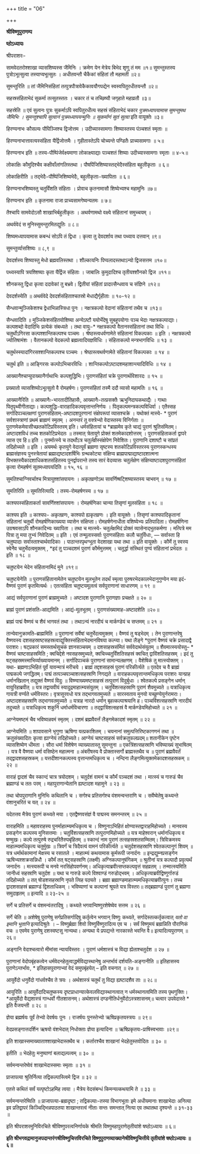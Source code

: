+++
title = "06"

+++


<div id="pl-73228" claऽऽ="panel-layout">

<div id="pg-73228-0" claऽऽ="panel-grid panel-no-ऽtyle">

<div id="pgc-73228-0-0" claऽऽ="panel-grid-cell" weight="1">

<div id="panel-73228-0-0-0" claऽऽ="ऽo-panel widget widget_ऽow-editor panel-firऽt-child panel-laऽt-child" index="0" data-ऽtyle="{&quot;background_image_attachment&quot;ःfalऽe,&quot;background_diऽplay&quot;ः&quot;tile&quot;}">

<div claऽऽ="ऽo-widget-ऽow-editor ऽo-widget-ऽow-editor-baऽe">

<div claऽऽ="ऽiteorigin-widget-tinymce textwidget">

**श्रीविष्णुपुराणम्प**

**ष्ठोऽध्यायः**

 श्रीपराशरः-

सामवेदतरोश्शाखा व्यासशिष्यस्स जैमिनिः । क्रमेण येन मेत्रेय बिभेद शृणु तं मम ॥१॥ सुमन्तुस्तस्य पुत्रोऽभूत्सुत्वा तस्याप्यभूत्सुतः । अधीतवन्तौ चैकैकां संहितां तौ महामती ॥२॥

 सुमन्तुरिति ॥ तां जैमिनिसंहितां तत्पुत्रपौत्रावेकैकावयौगपद्येन स्वस्वपितुरधीतयन्तौ ॥२॥

सहस्रसंहिताभेदं सुकर्मा तत्सुतस्ततः । चकार तं च तच्छिष्यौ जगृहाते महाव्रतौ ॥३॥

 सहस्रेति ॥ एवं सुत्वनः पुत्रः सुकर्माऽपि स्वपितुरधीत्य सहस्रं संहिताभेदं चकार *पुत्रमध्यापयामास सुमन्तुमथ जैमिभिः । सुमन्तुश्चापि सुत्वानं पुत्रमध्यापयन्मुनिः ॥ सुकर्माणं सुतं सुत्वा* इति वायूक्तेः ॥३॥

हिरण्यनाभः कौसल्यः पौपिञ्जिश्च द्विजोत्तम । उदीच्यास्सामगाः शिष्यास्तस्य पंञ्चशतं स्मृताः ॥

हिरण्यनाभात्तावत्यस्संहिता यैर्द्विजोत्तमैः । गृहीतास्तेऽपि चोच्यन्ते पण्डितैः प्राच्यसामगाः ॥ ५॥

 हिरण्यनाभ इति ॥ तस्य-पौष्पिंजेर्वक्ष्यमाणा लोकाक्ष्याद्याः पञ्चशतं शिष्याः उदीच्यास्सामगाः स्मृताः ॥ ४-५॥

लोकाक्षिः कौमुदिश्चैव कक्षीवाँलांगलिस्तथा । पौषपिंजिशिष्यास्तद्भेदैस्संहिता बहुलीकृताः ॥ ६॥

 लोकाक्षिरीति ॥ तद्भेदैः-पौष्पिंजिशिष्यभेदैः, बहुलीकृताः-ख्यापिताः ॥ ६॥

हिरण्यनाभशिष्यस्तु चतुर्विंशति संहिताः । प्रोवाच कृतनामासौ शिष्येभ्यश्च महामुनिः ॥७॥

 हिरण्यनाभ इति ॥ कृतनामा राजा प्राच्यसामगेष्वन्यतमः ॥ ७॥

तैश्चापि सामवेदोऽसौ शाखाभिर्बहुलीकृतः । अथर्वणामथो वक्ष्ये संहितानां समुच्चयम् ।

 अथर्ववेदं स मुनिस्सुमन्तुरमितद्युतिः ॥ ८॥

शिष्यमध्यापयामास कबन्धं सोऽपि तं द्विधा । कृत्वा तु देवदर्शाय तथा पथ्याय दत्तवान् ॥९॥

 सुमन्तुर्व्यासशिष्यः ॥ ८,९ ॥

देवदर्शस्य शिष्यास्तु मेधो ब्रह्मवलिस्तथा । शौल्कायनिः पिप्पलादस्तथाऽन्यो द्विजसत्तम ॥१०॥

पथ्यस्यापि त्रयश्शिष्याः कृता यैर्द्विज संहिताः । जाबालिः कुमुदादिश्च तृतीयश्शौनको द्विज ॥११॥

शौनकस्तु द्विधा कृत्वा ददावेकां तु बभ्रवे। द्वितीयां संहितां प्रादात्सैन्धवाय च संज्ञिने ॥१२॥

 देवदर्शस्येति ॥ अथर्ववेदे देवदर्शसंहिताश्चतस्रो मेधाद्यैर्गृहीताः ॥ १०-१२ ॥

सैन्धवान्मुञ्जिकेशश्च द्वेधाभिन्नास्त्रिधा पुनः । नक्षत्रकल्पो वेदानां संहितानां तथैव च ॥१३॥

 सैन्धवादिति ॥ मुञ्जिकेशसंहितयोशिष्या अन्येऽष्टौ ययोर्भेदेषु सुबहूपयोगाः पञ्च भेदाः नक्षत्रकल्पाद्याः। कल्पशब्दो वेदादिभिः प्रत्येकं संबध्यते । तथा वायुः-* नक्षत्रकल्पो वैतानस्संहितानां तथा विधिः । चतुर्थोऽगिरसा कल्पश्शान्तिकल्पश्च पञ्चमः । श्रेष्ठस्त्वधर्वणामेते संहितानां विकल्पकाः ॥ इति । नक्षत्रकल्पो ज्योतिषामंशः । वैतानकल्पो वेदकल्पो ब्रह्मत्वादियज्ञविधिः । संहिताकल्पो मन्त्रभागविधिः ॥ १३ ॥

चतुर्थस्स्यादांगिरसश्शान्तिकल्पश्च पञ्चमः । श्रेष्ठास्त्वथर्वणामेते संहितानां विकल्पकाः ॥ १४ ॥

 चतुर्थ इति ॥ आङ्गिरसः कल्पोऽभिचारविधिः । शान्तिकल्पोऽष्टादशमहाशान्त्यादिविधिः ॥ १४ ॥

आख्यानैश्चाप्युपाख्यानैर्गाथाभिः कल्पशुद्धिभिः। पुराणसंहितां चक्रे पुराणार्थविशारदः ॥ १५ ॥

प्रख्यातो व्यासशिष्योऽभूत्सुतो वै रोमहर्षणः। पुराणसंहितां तस्मै ददौ व्यासो महामतिः ॥ १६ ॥

 आख्यानैरिति ॥ आख्यानैःः-भारतादीतिहासैः, आख्यानैः-तत्प्रसक्तैः ऋभुनिदाघकथाद्यैः । गाथाः पितृपृथ्वीगीताद्याः। कल्पशुद्धिः-वाराहादिकल्पवृत्तान्तनिर्णयः । पितृकल्पमन्त्रकल्पविधिर्वा । एतैस्सह सर्गादिपञ्चलक्षणां पुराणसंहिताम्-अष्टादशपुरणानां संक्षेपरूपां व्यासश्चक्रे । यथोक्तं मास्ये- * पुराणं सर्वशास्त्राणां प्रथमं ब्राह्मणं स्मृतम् । अनन्तरं तु वक्त्रेभ्यो वेदास्तस्य विनिर्गताः ॥ पुराणमेकमेवासीच्छतकोटिप्रविस्तरम् इति। धर्मसंहितायां च *ब्राह्ममेव कृते चाद्यं पुराणं श्रुतिसंमितम्। अष्टादशविधं तच्च शतकोटिप्रभेदतः ॥ तस्मात् त्रेतायुगे प्रोक्तं शतमेकादशोत्तरम् । पुराणसंहिताकर्ता द्वापरे व्यास एव हि॥ इति । पुनर्मात्स्ये च तदर्थोऽत्र चतुर्लक्षैस्संक्षेपेण निवेशितः। पुराणानि दशाष्टौ च सांप्रतं तदिहोच्यते ॥ इति । अयमर्थः कृतयुगे वेदात्पूर्वं ब्रह्मणा सृष्टस्य शतकोटिप्रविस्तरस्य पुराणस्कन्धस्य ब्राह्मसंज्ञस्य पुनस्त्रेतायां ब्रह्माद्यष्टादशर्षिभिः ग्रन्थकोट्या संक्षिप्य ब्राह्मपाद्माद्याष्टादशात्मना विभक्तस्यैकादशाधिकशतसंहितस्य पुनर्द्वापरान्ते तस्य सारं वेदव्यासः चतुर्लक्षेण संक्षिप्याष्टादशपुराणसंहितां कृत्वा रोमहर्षणं सूतमध्यापयदिति ॥ १५, १६ ॥

सुमतिश्चाग्निवर्चाश्च मित्रायुश्शांसपायनः । अकृतव्रणोऽथ सावर्णिष्षट्शिष्यास्तस्य चाभवन् ॥ १७ ॥

 सुमतिरिति ॥ सुमतिरित्यादि । तस्य-रोमहर्षणस्य ॥ १७ ॥

काश्यपस्संहिताकर्ता सावर्णिश्शांसपायनः । रोमहर्षणिका चान्या तिसृणां मूलसंहिता ॥ १८ ॥

 काश्यप इति ॥ काश्यपः- अकृतव्रणः, काश्यपो ह्यकृतव्रणः । इति वायूक्तेः । तिसृणां काश्यपादिकृतानां संहितानां चतुर्थी रोमहर्षणिकाख्यया व्यासेन संक्षिप्ता। रोमहर्षणेनाधीता वशिष्येभ्यः प्रतिपादिता। रोमहर्षणिना उग्रश्रवसाऽपि शौनकादिभ्यः ख्यापिता । तथा च मात्स्ये- चतुर्लक्षमिदं प्रोक्तं व्यासेनाद्भुतकर्मणा । मत्पित्रे मम पित्रा तु मया तुभ्यं निवेदितम् ॥ इति । एवं तन्मूलास्सर्वाः पुराणसंहिताः कलौ चतुर्विधाः, —
सर्वास्ता हि चतुष्पादाः सर्वास्ताश्चार्थवादिकाः । पाठान्तरपृथग्भूता वेदशाखा यथा तथा ॥ इति वायूक्तेः । कौर्मे तु स्वस्य स्वेनैव चतुर्भेदत्वमुक्तम् , *इदं तु पञ्चदशमं पुराणं कौर्ममुत्तमम् । चतुर्द्धा संस्थितं पुण्यं संहितानां प्रभेदतः ॥ इति ॥ १८ ॥

चतुष्टयेन भेदेन संहितानामिदं मुने ॥१९॥

 चतुष्टयेनेति ॥ पुराणसंहितानामेतेन चतुष्टयेन मूलभूतेन तदर्थं स्मृत्वा पुरुषरभेदकालभेदानुगुण्येन मया इदं-वैष्णवं पुराणं कृतमित्यर्थः । एतत्संहिता चतुष्टयमूलत्वं सर्वपुराणानां साधारणम् ॥ १९ ॥

आद्यं सर्वपुराणानां पुराणं ब्राह्ममुच्यते । अष्टादश पुराणानि पुराणज्ञाः प्रचक्षते ॥ २० ॥

 ब्राह्मं पुराणं प्रशंसति-आद्यमिति । आद्यं-मूलभूतम् । पुराणसंख्यामाह-अष्टादशेति ॥२०॥

ब्राह्मं पाद्मं वैष्णवं च शैवं भागवतं तथा । तथाऽन्यं नारदीयं च मार्कण्डेयं च सप्तमम् ॥ २१ ॥

 तान्येवानुक्रामति–ब्राह्ममिति ॥ पुराणानां सर्वेषां चतुर्भेदत्वमुक्तम् । वैष्णवं तु षड्भेदम् । तेन पुराणान्तरेषु वैष्णवस्य दशसहस्राष्टसहस्रत्वाद्युक्तिस्संहिताभेदमानविषया कल्प्या। यथा लैङ्गे *पुराणं वैष्णवं चक्रे प्रसादाद्वै पराशरः। षट्प्रकारं समस्तार्थसूचकं ज्ञानसञ्चयम् ॥ दशसाहस्रसंमितं सर्ववेदार्थसंयुतम् ॥ शैवमात्स्ययोस्तु– * वैष्णवं चाष्टसाहस्रमिति ; क्वचिद्देशे नवसहस्रमुच्यते, क्वचिच्चतुर्विंशतिसहस्रं क्वचित् द्वाविंशतिसहस्रम् । इदं तु षट्सहस्रमस्माभिर्व्याख्यायमानम् । सर्गादिपञ्चकं पुराणानां सामान्यलक्षणम् । वैशेषिकं तु मात्स्योक्तम् । यथा- ब्रह्मणाऽभिहितं पूर्वं यावन्मात्रं
मरीचये । ब्राह्मं तद्दशसाहस्रं पुराणं परिकीर्त्यते ॥ एतदेव च वै
ब्राह्मं पाद्मकल्पे जगद्धितम्। पाद्मं तत्पञ्चपञ्चाशत्सहस्राणि निगद्यते ॥ वाराहकल्पवृत्तान्तमधिकृत्य पराशरः यान्प्राह धर्मानखिलान् तद्युक्तं वैष्णवं विदुः ॥ विष्ण्वाख्यमष्टसाहस्रं तत्पुराणं विदुर्बुधाः । श्वेतकल्पे प्रसङ्गेन धर्मान् वायुरिहाब्रवीत् ॥ यत्र तद्वायवीयं स्यादुद्रमाहात्म्यसंयुतम् । चतुर्विशत्सहस्राणि पुराणं शैवमुच्यते ॥ यत्राधिकृत्य गायत्री वर्ण्यते धर्मविस्तरः। वृत्रासुरवधो यत्र तद्भागवतमुच्यते ॥ सारस्वताय मुनयो यच्छुण्येयुर्नरामराः। अष्टादशसहस्राणि तद्भागवतमुच्यते ॥ यत्राह नारदो धर्मान् बृहत्कल्पाश्रयानि ह। पञ्चविंशत्सहस्राणि नारदीयं तदुच्यते ॥ यत्राधिकृत्य शकुनिं धर्माधर्मविचारणा ॥ तद्द्वात्रिंशत्सहस्रं वै मार्कण्डेयमिहोच्यते ॥ २१ ॥

आग्नेयमष्टमं चैव भविष्यन्नवमं स्मृतम् । दशमं ब्रह्मवैवर्त्तं लैङ्गमेकादशं स्मृतम् ॥ २२ ॥

 आग्नेयमिति ॥ शापावसाने भृगुणा ऋषिणा यत्प्रकाशितम् । चयनानां समुत्पत्तिरिष्टकागणनं तथा ॥ क्रतुसंख्यादितः कृत्वा ह्याग्नेयं तदिहोच्यते। आग्नेयं चाष्टसाहस्रं सर्वक्रतुफलप्रदम्॥ शतानीकेन पृष्टेन व्यासशिष्येण धीमता । सौरा धर्मा विशेषेण व्याख्यातास्तु सुमन्तुना ॥ एकत्रिंशत्सहस्राणि भविष्याख्यं सुभाषितम् । यत्र वै वैष्णवा धर्मा वसिष्ठेन महात्मना ॥ अंबरीषस्य वै प्रोक्तास्सर्गो ब्राह्मस्तथैव च ॥ पुराणं ब्रह्मवैवर्तं तद्द्वादशसहस्रकम् ॥ यत्तदीशानकल्पस्य वृत्तान्तमधिकृत्य च । नन्दिना लैङ्गमित्युक्तमेकादशसहस्रकम् ॥ २२ ॥

वाराहं द्वादशं चैव स्कान्दं चात्र त्रयोदशम् । चतुर्दशं वामनं च कौर्मं पञ्चदशं तथा । मात्स्यं च गारुडं चैव ब्रह्माण्डं च ततः परम् । महापुराणान्येतानि ह्यष्टादश महामुने ॥ २३ ॥

तथा चोपपुराणानि मुनिभिः कथितानि च । सर्गश्च प्रतिसर्गश्च वंशमन्वन्तराणि च । सर्वेष्वेतेषु कथ्यन्ते वंशानुचरितं च यत् ॥ २४ ॥

यदेतत्तव मैत्रेय पुराणं कथ्यते मया । एतद्वैष्णवसंज्ञं वै पाद्मस्य समनन्तरम् ॥ २५ ॥

 वाराहमिति ॥ महावराहस्य पुनर्माहात्म्यमधिकृत्य च । विष्णुनाऽभिहितं क्षोण्यास्तद्वाराहमिहोच्यते । मानवस्य प्रसङ्गेन
कल्पस्य मुनिसत्तमाः । चतुर्विशत्सहस्राणि तत्पुराणमिहोच्यते ॥ यत्र माहेश्वरान् धर्मानधिकृत्य व षण्मुखः। कल्पे तत्पुरुषे रुद्रचरितैरुपबृंहितम् ॥ स्कान्दं नाम पुराणं तत्सहस्रशतसम्मितम्। त्रिविक्रमस्य माहात्म्यमधिकृत्य चतुर्मुखः ॥ त्रिवर्गं च त्रिदैवत्यं वामनं परिकीर्त्यते ॥ चतुर्दशसहस्राणि श्वेतकल्पानुगं शिवम् ॥ यत्र धर्मार्थकामानां मेक्षस्य च रसातले । माहात्म्यं कथयामास कूर्मरूपी जनार्दनः ॥ इन्द्रद्युम्नप्रसङ्गेन ऋषिभ्यश्शक्रसन्निधौ । कौर्मं तत् षट्सहस्राणि (लक्ष्मी) अग्निकल्पानुषंगिकम् ॥ श्रुतीनां यत्र कल्पादौ प्रवृत्यर्थं जनार्दनः । मत्स्यरूपी च मनवे नरसिंहोपवर्णनम्। अधिकृत्याब्रवीत्सप्तकल्पवृत्तं सहव्रतम् । तन्मात्स्यमिति जानीध्वं सहस्राणि चतुर्दश ॥ यथा च गारुडे कल्पे विश्वाण्डं गरुडोद्भवम् । अधिकृत्याब्रवीद्विष्णुर्गारुडं तदिहोच्यते ॥ तत् षोडशसहस्राणि नृपते त्विह पठ्यते । ब्रह्मा ब्रह्माण्डमाहात्म्यमधिकृत्याब्रवीत्पुनः। तच्च द्वादशसाहस्रं ब्रह्माण्डं द्विशताधिकम् । भविष्याणां च कल्पानां श्रूयते यत्र विस्तरः॥ तद्ब्रह्माण्डं पुराणं तु ब्रह्मणा समुदाहृतम् ॥ इत्यादि ॥ २३-२५ ॥

सर्गे च प्रतिसर्गे च वंशमन्वंतरादिषु । कथ्यते भगवान्विष्णुरशेषेष्वेव सत्तम ॥ २६ ॥

 सर्गे चेति ॥ अशेषेषु पुराणेषु सर्गप्रतिसर्गादिषु कर्तृत्वेन भगवान् विष्णुः कथ्यते, सर्गादेस्तत्कर्तृकत्वात् *यतो वा इमानि भूतानि* इत्यादिश्रुतेः । – विष्णुर्ब्रह्मा शिवो विष्णुर्विष्णुरादित्य एव च । सर्वं विष्णुमयं ब्रह्मन्निति पौराणिकं वचः ॥ एवमेव पुराणेषु दशस्वष्टसु नान्यथा। अन्यथा ये प्रपद्यन्ते नारकास्ते भवन्ति वै॥ इत्यादित्यपुराणम् ॥२६॥

अङ्गानि वेदाश्चत्वारो मीमांसा न्यायविस्तरः । पुराणं धर्मशास्त्रं च विद्या ह्येताश्चतुर्दश ॥ २७ ॥

 पुराणानां वेदोपबृंहकत्वेन धर्मवेदनहेतुत्वाद्धर्मविद्यास्थानेषु अन्तर्भावं दर्शयति-अङ्गानीति ॥ इतिहासस्य पुराणेऽन्तर्भावः, * इतिहासपुराणाभ्यां वेदं समुपबृंहयेत् – इति वचनात् ॥ २७ ॥

आयुर्वेदो धनुर्वेदो गांधर्वश्चैव ते त्रयः । अर्थशास्त्रं चतुर्थं तु विद्या ह्यष्टादशैव ताः ॥ २८॥

 आयुरिति ॥ आयुर्वेदादिचतुष्कस्य दृष्टप्राधान्यात्केवलविद्यास्थानत्वात् न धर्मस्थानत्वमिति तस्य पृथगुक्तिः। *आयुर्वेदो वैद्यशास्त्रं गान्धर्वो गीतशासनम्। अर्थशास्त्रं दण्डनीतिर्धनुर्वेदोऽस्त्रशासनम्॥ चत्वार उपवेदास्ते * इति वैजयन्ती ॥ २८ ॥

ज्ञेया ब्रह्मर्षयः पूर्वं तेभ्यो देवर्षयः पुनः । राजर्षयः पुनस्तेभ्यो ऋषिप्रकृतयस्त्रयः ॥ २९॥

 वेदप्रसङ्गात्तदर्शिन ऋषयो वंशभेदात् निधोक्ताः ज्ञेया इत्यादिना ॥ ऋषिप्रकृतयः-प्राषिस्वभावाः ॥२९॥

इति शाखास्समाख्याताश्शाखाभेदास्तथैव च । कर्तारश्चैव शाखानां भेदहेतुस्तवोदितः ॥ ३० ॥

 इतीति ॥ भेदहेतुः मनुष्याणां बलाद्यल्पत्वम् ॥ ३० ॥

सर्वमन्वन्तरेष्वेवं शाखाभेदास्समाः स्मृताः ॥ ३१ ॥

प्राजापत्या श्रुतिर्नित्या तद्विकल्पास्त्विमे द्विज ॥ ३२ ॥

एतत्ते कथितं सर्वं यत्पृष्टोऽहमिह त्वया । मैत्रेय वेदसंबन्धं किमन्यत्कथयामि ते ॥ ३३ ॥

 सर्वमन्वन्तरेष्विति ॥ प्राजापत्या-ब्रह्मदृष्टा ; तद्विकल्पाः-तस्या विभागभूताः इमे अधीयमानाः शाखाभेदाः अनित्या इव प्रतिद्वापरं किञ्चिद्भिन्नपाठतया शाखान्तरत्वं नीताः सन्तः समन्तात् नित्या एव तथातथा दृश्यन्ते ॥ ३१-३३ ॥

इति श्रीपराशरमुनिविरचिते श्रीविष्णुपरत्वनिर्णायके श्रीमति विष्णुमहापुराणेतृतीयांशे षष्ठोऽध्यायः ॥ ६॥

**इति श्रीभगवद्रामानुजपदान्तरंगश्रीविष्णुचित्तविरचिते विष्णुपुराणव्याख्यानेश्रीविष्णुचित्तीये तृतीयांशे षष्ठोऽध्यायः ॥ ६॥**














